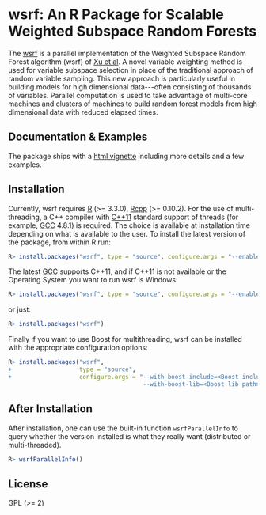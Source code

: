 # wsrf: An R Package for Scalable Weighted Subspace Random Forests

The [wsrf](http://cran.r-project.org/package=wsrf) is a parallel
implementation of the Weighted Subspace Random Forest algorithm (wsrf)
of [Xu et al](http://dx.doi.org/10.4018/jdwm.2012040103).  A novel variable weighting method is
used for variable subspace selection in place of the traditional
approach of random variable sampling.  This new approach is
particularly useful in building models for high dimensional
data---often consisting of thousands of variables.  Parallel
computation is used to take advantage of multi-core machines and
clusters of machines to build random forest models from high
dimensional data with reduced elapsed times.

## Documentation & Examples

The package ships with a
[html vignette](http://cran.r-project.org/web/packages/wsrf/vignettes/wsrf-guide.html)
including more details and a few examples.


## Installation

Currently, wsrf requires [R](http://www.r-project.org/) (>= 3.3.0),
[Rcpp](http://cran.r-project.org/package=Rcpp) (>= 0.10.2).  For the
use of multi-threading, a C++ compiler with
[C++11](http://en.wikipedia.org/wiki/C%2B%2B11) standard support of
threads (for example,
[GCC](http://gcc.gnu.org/) 4.8.1) is required. The choice is available at installation time
depending on what is available to the user.  To install the latest
version of the package, from within R run:

```R
R> install.packages("wsrf", type = "source", configure.args = "--enable-c11=yes")
```

The latest [GCC](https://gcc.gnu.org/projects/cxx0x.html) supports
C++11, and if C++11 is not available or the Operating System you want
to run wsrf is Windows:

```R
R> install.packages("wsrf", type = "source", configure.args = "--enable-c11=no")
```

or just:

```R
R> install.packages("wsrf")
```

Finally if you want to use Boost for multithreading, wsrf can be
installed with the appropriate configuration options:

```R
R> install.packages("wsrf",
+                   type = "source",
+                   configure.args = "--with-boost-include=<Boost include path>
                                      --with-boost-lib=<Boost lib path>")
```

## After Installation

After installation, one can use the built-in function
`wsrfParallelInfo` to query whether the version installed is what they
really want (distributed or multi-threaded).

```R
R> wsrfParallelInfo()
```


## License

GPL (>= 2)
